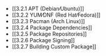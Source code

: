 

- [[3.2.1 APT (Debian⁄Ubuntu)]]
- [[3.2.2 YUM⁄DNF (Red Hat⁄Fedora)]]
- [[3.2.3 Pacman (Arch Linux)]]
- [[3.2.4 Package Dependencies]]
- [[3.2.5 Package Repositories]]
- [[3.2.6 Package Signing]]
- [[3.2.7 Building Custom Package]]